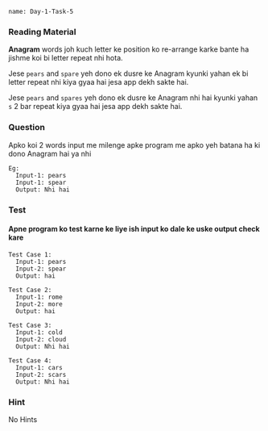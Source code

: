 ```ngMeta
name: Day-1-Task-5
```

### Reading Material
**Anagram** words joh kuch letter ke position ko re-arrange karke bante ha jishme koi bi letter repeat nhi hota.

Jese `pears` and `spare` yeh dono ek dusre ke Anagram kyunki yahan ek bi letter repeat nhi kiya gyaa hai jesa app dekh sakte hai.

Jese `pears` and `spares` yeh dono ek dusre ke Anagram nhi hai kyunki yahan `s` 2 bar repeat kiya gyaa hai jesa app dekh sakte hai.

### Question
Apko koi 2 words input me milenge apke program me apko yeh batana ha ki dono Anagram hai ya nhi


```
Eg:
  Input-1: pears
  Input-1: spear
  Output: Nhi hai
```

### Test
#### Apne program ko test karne ke liye ish input ko dale ke uske output check kare

```
Test Case 1:
  Input-1: pears  
  Input-2: spear
  Output: hai
```

```
Test Case 2:
  Input-1: rome  
  Input-2: more
  Output: hai
```


```
Test Case 3:
  Input-1: cold  
  Input-2: cloud
  Output: Nhi hai
```


```
Test Case 4:
  Input-1: cars  
  Input-2: scars
  Output: Nhi hai
```

### Hint
No Hints
<!-- Input-1 me ek letter jitni bar hai agar wahi letter utni bar Input-2 me nhi hai toh woh Anagram nhi hai. -->
